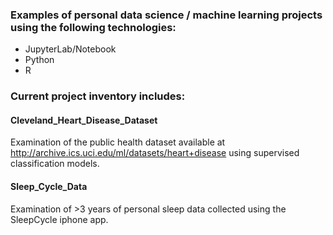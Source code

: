 ### Examples of personal data science / machine learning projects using the following technologies: ###

* JupyterLab/Notebook
* Python
* R

### Current project inventory includes: ###

#### Cleveland_Heart_Disease_Dataset ####
Examination of the public health dataset available at http://archive.ics.uci.edu/ml/datasets/heart+disease using supervised classification models.


#### Sleep_Cycle_Data ####
Examination of >3 years of personal sleep data collected using the SleepCycle iphone app.